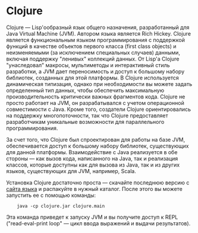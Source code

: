 # Clojure

Clojure — Lisp'ообразный язык общего назначения, разработанный для Java Virtual Machine (JVM). Автором языка является Rich Hickey.
Clojure является функциональным языком программирования с поддержкой функций в качестве объектов первого класса (first class objects) и неизменяемыми (за исключением специальных случаев) данными, включая поддержку "ленивых" коллекций данных. От Lisp'а Clojure "унаследовал" макросы, мультиметоды и интерактивный стиль разработки, а JVM дает переносимость и доступ к большому набору библиотек, созданных для этой платформы.
В Clojure используется динамическая типизация, однако при необходимости вы можете задать определенный тип данных, чтобы обеспечить максимальную производительность критически важных фрагментов кода. Clojure не просто работает на JVM, он разрабатывался с учетом операционной совместимости с Java. Кроме того, создатели Clojure ориентировались на поддержку многопоточности, так что Clojure предоставляет разработчикам уникальные возможности для параллельного программирования.

За счет того, что Clojure был спроектирован для работы на базе JVM, обеспечивается доступ к большому набору библиотек, существующих для данной платформы. Взаимодействие с Java реализуется в обе стороны — как вызов кода, написанного на Java, так и реализация классов, которые доступны как для вызова из Java, так и из других языков, существующих для JVM, например, Scala.


Установка Clojure достаточно проста — скачайте последнюю версию с [сайта языка](https://clojure.org/) и распакуйте в нужный каталог. После этого вы можете запустить ее с помощью команды:
```
	java -cp clojure.jar clojure.main
```
Эта команда приведет к запуску JVM и вы получите доступ к REPL ("read-eval-print loop" — цикл ввода выражений и выдачи результатов).
